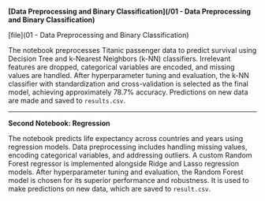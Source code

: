 **[Data Preprocessing and Binary Classification](/01 - Data Preprocessing and Binary Classification)**


[file](01 - Data Preprocessing and Binary Classification) 

The notebook preprocesses Titanic passenger data to predict survival using Decision Tree and k-Nearest Neighbors (k-NN) classifiers. Irrelevant features are dropped, categorical variables are encoded, and missing values are handled. After hyperparameter tuning and evaluation, the k-NN classifier with standardization and cross-validation is selected as the final model, achieving approximately 78.7% accuracy. Predictions on new data are made and saved to `results.csv`.

---

**Second Notebook: Regression**

The notebook predicts life expectancy across countries and years using regression models. Data preprocessing includes handling missing values, encoding categorical variables, and addressing outliers. A custom Random Forest regressor is implemented alongside Ridge and Lasso regression models. After hyperparameter tuning and evaluation, the Random Forest model is chosen for its superior performance and robustness. It is used to make predictions on new data, which are saved to `result.csv`.